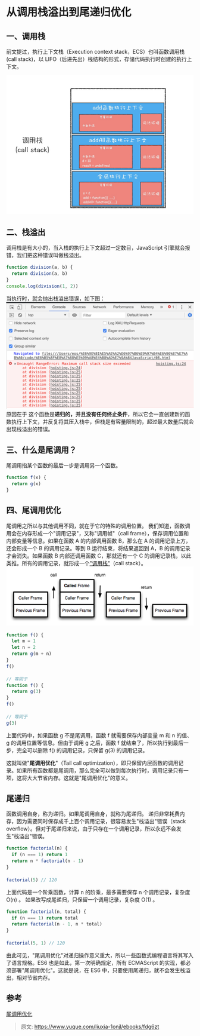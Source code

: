 # 从调用栈溢出到尾递归优化

## 一、调用栈

前文提过，执行上下文栈（Execution context stack，ECS）也叫函数调用栈(call stack)，以 LIFO（后进先出）栈结构的形式，存储代码执行时创建的执行上下文。

![image.png](./img/uCpmyEb2ADhNbJjZ/1646112190102-25f87e53-21aa-4535-be6f-8545ddc804e8-462514.png)

## 二、栈溢出

调用栈是有大小的，当入栈的执行上下文超过一定数目，JavaScript 引擎就会报错，我们把这种错误叫做栈溢出。

```javascript
function division(a, b) {
  return division(a, b)
}
console.log(division(1, 2))
```

当执行时，就会抛出栈溢出错误，如下图：
![image.png](./img/uCpmyEb2ADhNbJjZ/1649138601006-f426325b-7a27-423a-b3b3-0b33fd094f3d-257845.png)
原因在于 这个函数是**递归的，并且没有任何终止条件**，所以它会一直创建新的函数执行上下文，并反复将其压入栈中，但栈是有容量限制的，超过最大数量后就会出现栈溢出的错误。

## 三、什么是尾调用？

尾调用指某个函数的最后一步是调用另一个函数。

```javascript
function f(x) {
  return g(x)
}
```

## 四、尾调用优化

尾调用之所以与其他调用不同，就在于它的特殊的调用位置。
我们知道，函数调用会在内存形成一个"调用记录"，又称"调用帧"（call frame），保存调用位置和内部变量等信息。如果在函数 A 的内部调用函数 B，那么在 A 的调用记录上方，还会形成一个 B 的调用记录。等到 B 运行结束，将结果返回到 A，B 的调用记录才会消失。如果函数 B 内部还调用函数 C，那就还有一个 C 的调用记录栈，以此类推。所有的调用记录，就形成一个["调用栈"](https://zh.wikipedia.org/wiki/%E8%B0%83%E7%94%A8%E6%A0%88)（call stack）。
![image.png](./img/uCpmyEb2ADhNbJjZ/1649343896815-ee91c335-afaf-48f5-b930-f2e6abdf9227-252440.png)

```javascript
function f() {
  let m = 1
  let n = 2
  return g(m + n)
}
f()

// 等同于
function f() {
  return g(3)
}
f()

// 等同于
g(3)
```

上面代码中，如果函数 g 不是尾调用，函数 f 就需要保存内部变量 m 和 n 的值、g 的调用位置等信息。但由于调用 g 之后，函数 f 就结束了，所以执行到最后一步，完全可以删除 f() 的调用记录，只保留 g(3) 的调用记录。

这就叫做"**尾调用优化**"（Tail call optimization），即只保留内层函数的调用记录。如果所有函数都是尾调用，那么完全可以做到每次执行时，调用记录只有一项，这将大大节省内存。这就是"尾调用优化"的意义。

## 尾递归

函数调用自身，称为递归。如果尾调用自身，就称为尾递归。
递归非常耗费内存，因为需要同时保存成千上百个调用记录，很容易发生"栈溢出"错误（stack overflow）。但对于尾递归来说，由于只存在一个调用记录，所以永远不会发生"栈溢出"错误。

```javascript
function factorial(n) {
  if (n === 1) return 1
  return n * factorial(n - 1)
}

factorial(5) // 120
```

上面代码是一个阶乘函数，计算 n 的阶乘，最多需要保存 n 个调用记录，复杂度 O(n) 。
如果改写成尾递归，只保留一个调用记录，复杂度 O(1) 。

```javascript
function factorial(n, total) {
  if (n === 1) return total
  return factorial(n - 1, n * total)
}

factorial(5, 1) // 120
```

由此可见，"尾调用优化"对递归操作意义重大，所以一些函数式编程语言将其写入了语言规格。ES6 也是如此，第一次明确规定，所有 ECMAScript 的实现，都必须部署"尾调用优化"。这就是说，在 ES6 中，只要使用尾递归，就不会发生栈溢出，相对节省内存。

## 参考

[尾调用优化](https://www.ruanyifeng.com/blog/2015/04/tail-call.html)

> 原文: <https://www.yuque.com/liuxia-1onjl/ebooks/fdg6zt>
